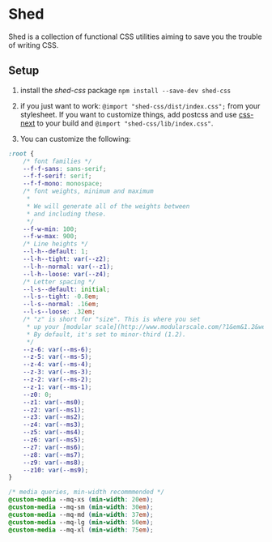 # Shed

Shed is a collection of functional CSS utilities aiming to save you the trouble of writing CSS.

## Setup
1. install the _shed-css_ package `npm install --save-dev shed-css`
2. if you just want to work:
	`@import "shed-css/dist/index.css";` from your stylesheet.
	If you want to customize things, add postcss and use [css-next](https://github.com/MoOx/postcss-cssnext) to your build and `@import "shed-css/lib/index.css"`.

3. You can customize the following:

```css
:root {
	/* font families */
	--f-f-sans: sans-serif;
	--f-f-serif: serif;
	--f-f-mono: monospace;
	/* font weights, minimum and maximum
	 *
	 * We will generate all of the weights between
	 * and including these.
	 */
	--f-w-min: 100;
	--f-w-max: 900;
	/* Line heights */
	--l-h--default: 1;
	--l-h--tight: var(--z2);
	--l-h--normal: var(--z1);
	--l-h--loose: var(--z4);
	/* Letter spacing */
	--l-s--default: initial;
	--l-s--tight: -0.8em;
	--l-s--normal: .16em;
	--l-s--loose: .32em;
	/* "z" is short for "size". This is where you set
	 * up your [modular scale](http://www.modularscale.com/?1&em&1.2&web&text).
	 * By default, it's set to minor-third (1.2).
	 */
	--z-6: var(--ms-6);
	--z-5: var(--ms-5);
	--z-4: var(--ms-4);
	--z-3: var(--ms-3);
	--z-2: var(--ms-2);
	--z-1: var(--ms-1);
	--z0: 0;
	--z1: var(--ms0);
	--z2: var(--ms1);
	--z3: var(--ms2);
	--z4: var(--ms3);
	--z5: var(--ms4);
	--z6: var(--ms5);
	--z7: var(--ms6);
	--z8: var(--ms7);
	--z9: var(--ms8);
	--z10: var(--ms9);
}

/* media queries, min-width recommmended */
@custom-media --mq-xs (min-width: 20em);
@custom-media --mq-sm (min-width: 30em);
@custom-media --mq-md (min-width: 37em);
@custom-media --mq-lg (min-width: 50em);
@custom-media --mq-xl (min-width: 75em);
```
